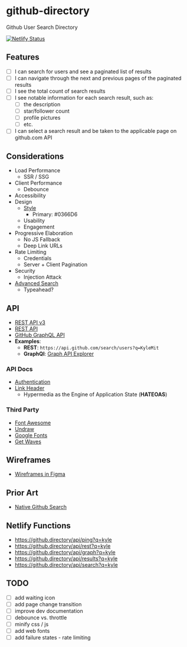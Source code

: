 # github-directory

Github User Search Directory

[![Netlify Status](https://api.netlify.com/api/v1/badges/16661217-2f20-4c6a-838f-d53f4702719b/deploy-status)](https://app.netlify.com/sites/github-directory/deploys)

## Features

* [ ] I can search for users and see a paginated list of results
* [ ] I can navigate through the next and previous pages of the paginated results
* [ ] I see the total count of search results
* [ ] I see notable information for each search result, such as:
  * [ ] the description
  * [ ] star/follower count
  * [ ] profile pictures
  * [ ] etc.
* [ ] I can select a search result and be taken to the applicable page on github.com API

## Considerations

* Load Performance
  * SSR / SSG
* Client Performance
  * Debounce
* Accessibility
* Design
  * [Style](https://primer.style/css/)
    * Primary: #0366D6
  * Usability
  * Engagement
* Progressive Elaboration
  * No JS Fallback
  * Deep Link URLs
* Rate Limiting
  * Credentials
  * Server + Client Pagination
* Security
  * Injection Attack
* [Advanced Search](https://docs.github.com/en/github/searching-for-information-on-github/searching-users#search-only-users-or-organizations)
  * Typeahead?

## API

* [REST API v3](https://developer.github.com/v3/search/)
* [REST API](https://docs.github.com/en/rest/reference/search)
* [GitHub GraphQL API](https://docs.github.com/en/graphql)
* **Examples**:
  * **REST**: `https://api.github.com/search/users?q=KyleMit`
  * **GraphQl**: [Graph API Explorer](https://developer.github.com/v4/explorer/)

### API Docs

* [Authentication](https://docs.github.com/en/rest/overview/other-authentication-methods#via-oauth-and-personal-access-tokens)
* [Link Header](https://developer.github.com/v3/#link-header)
  * Hypermedia as the Engine of Application State (**HATEOAS**)

### Third Party

* [Font Awesome](https://fontawesome.com/)
* [Undraw](https://undraw.co/)
* [Google Fonts](https://fonts.google.com/)
* [Get Waves](https://getwaves.io/)

## Wireframes

* [Wireframes in Figma](https://www.figma.com/file/ROlxCsfRdOdYPJpQEs0aeB/Github-Directory)

## Prior Art

* [Native Github Search](https://github.com/search)

## Netlify Functions

* https://github.directory/api/ping?q=kyle
* https://github.directory/api/rest?q=kyle
* https://github.directory/api/graph?q=kyle
* https://github.directory/api/results?q=kyle
* https://github.directory/api/search?q=kyle


## TODO


* [ ] add waiting icon
* [ ] add page change transition
* [ ] improve dev documentation
* [ ] debounce vs. throttle
* [ ] minify css / js
* [ ] add web fonts
* [ ] add failure states - rate limiting
